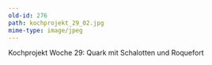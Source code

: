 ```yaml
---
old-id: 276
path: kochprojekt_29_02.jpg
mime-type: image/jpeg
---
```

Kochprojekt Woche 29:
Quark mit Schalotten und Roquefort
